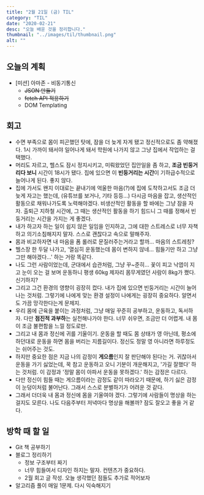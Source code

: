```yaml
---
title: "2월 21일 (금) TIL"
category: "TIL"
date: "2020-02-21"
desc: "오늘 배운 것을 정리합니다."
thumbnail: "../images/til/thumbnail.png"
alt: ""
---
```


## 오늘의 계획

- [미션] 아마존 - 비동기통신
  - ~~JSON 만들기~~
  - ~~fetch API 적용하기~~
  - DOM Templating

## 회고

- 수면 부족으로 몸이 피곤했던 탓에, 잠을 더 늦게 자게 됐고 정신적으로도 좀 약해졌다. 1시 가까이 돼서야 일어나게 돼서 학원에 나가지 않고 그냥 집에서 작업하는 걸 택했다.
- 머리도 자르고, 헬스도 잠시 정지시키고, 미뤄왔었던 집안일을 좀 하고, **조금 빈둥거리다 보니** 시간이 18시가 됐다. 집에 있으면 이 **빈둥거리는 시간**이 기하급수적으로 늘어나게 된다. 좋지 않다.
- 집에 가서도 왠지 이대로는 끝내기에 억울한 마음(?)에 집에 도착하고서도 조금 더 늦게 자고는 했는데, (유튜브를 보거나, 기타 등등...) 다시금 마음을 잡고, 생산적인 활동으로 채워나가도록 노력해야겠다. 비생산적인 활동을 할 바에는 그냥 잠을 자자. 출퇴근 지하철 시간에, 그 때는 생산적인 활동을 하기 힘드니 그 때를 정해서 빈둥거리는 시간을 가지는 게 좋겠다.
- 내가 하고자 하는 일이 쉽지 않은 일임을 인지하고, 그에 대한 스트레스로 너무 자책하고 의기소침해지지 말자. 스스로 괜찮다고 속으로 말해주자.
- 몸과 비교하자면 내 마음을 폼 롤러로 문질러주는거라고 할까... 마음의 스트레칭?
- 헬스장 한 두달 나가고, '열심히 운동했는데 몸이 변하지 않네... 힘들기만 하고 그냥 그만 해야겠다...' 하는 거랑 똑같다.
- 나도 그런 사람이었는데, 군대에서 습관처럼, 그냥 꾸~준히... 꽃이 피고 낙엽이 지고 눈이 오는 걸 보며 운동하니 평생 60kg 제자리 몸무게였던 사람이 8kg가 쪘다. 신기하지?
- 그리고 그건 환경의 영향이 굉장히 컸다. 내가 집에 있으면 빈둥거리는 시간이 늘어나는 것처럼. 그렇기에 나에게 맞는 환경 설정이 나에게는 굉장히 중요하다. 알면서도 가끔 망각한다는게 문제지.
- 우리 몸에 근육을 붙이는 과정처럼, 그냥 매일 꾸준히 공부하고, 운동하고, 독서하자. 다만 **점진적 과부하**는 실천해나가야 한다. 너무 쉬우면, 조금만 더 어렵게. 내 몸이 조금 불편함을 느낄 정도로만.
- 그리고 내 몸과 정신에 귀를 기울이기. 운동을 할 때도 몸 상태가 영 아닌데, 평소에 하던대로 운동을 하면 몸을 버리는 지름길이다. 정신도 정말 영 아니라면 하루정도는 쉬어주는 것도.
- 하지만 중요한 점은 지금 나의 감정이 **게으름**인지 잘 판단해야 된다는 거. 귀찮아서 운동을 가기 싫었는데, 꾹 참고 운동하고 오니 기분이 개운해지고, '가길 잘했다' 하는 것처럼. 이 감정과 '정말 몸이 아파서 운동을 못하겠다.' 하는 감정은 다르다.
- 다만 정신이 힘들 때는 게으름이라는 감정도 같이 따라오기 때문에, 하기 싫은 감정이 눈덩이처럼 불어난다. 그래서 스스로 분별하기가 어려운 것 같다.
- 그래서 더더욱 내 몸과 정신에 몸을 기울여야 겠다. 그렇기에 사람들이 명상을 하는 걸지도 모른다. 나도 다음주부터 저녁마다 명상을 해볼까? 잠도 잘오고 좋을 거 같다.

## 방학 때 할 일

- Git 책 공부하기
- 블로그 정리하기
  - 정보 구조부터 짜기
  - 너무 힘들여서 디자인 하지는 말자. 컨텐츠가 중요하다.
  - 2월 회고 글 작성. 오늘 생각했던 점들도 추가로 적어보자
- 알고리즘 풀이 매일 1문제. 다시 익숙해지기
